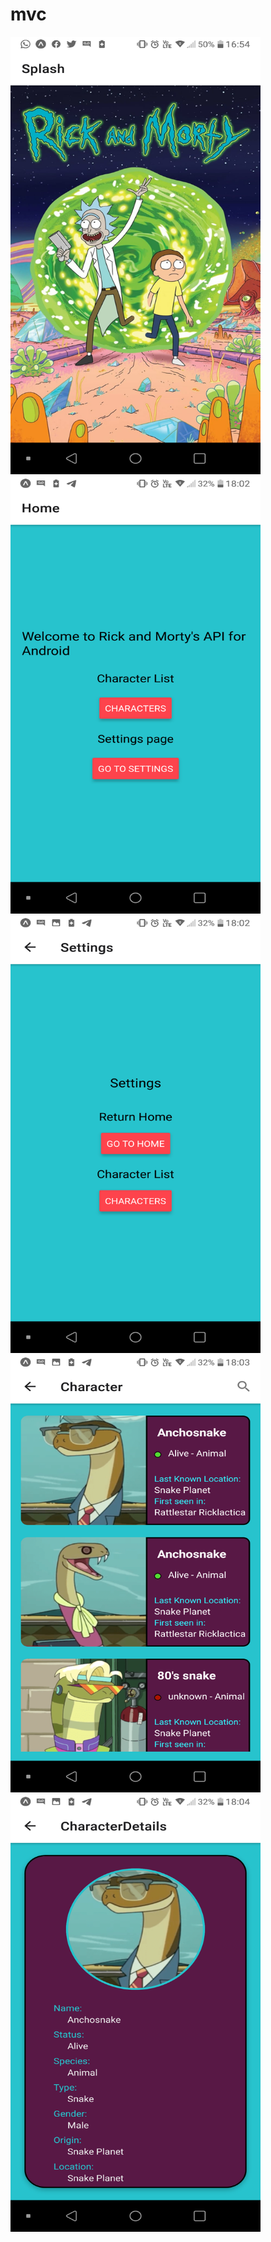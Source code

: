 # mvc

<div>
  <img src="https://github.com/JoshuaAv07/mvc/blob/master/Screenshot_2022-03-14-16-54-19.png?raw=true" alt="Splash" width="400" height="700"/>

  <img src="https://github.com/JoshuaAv07/mvc/blob/master/Screenshot_2022-03-16-18-02-18.png?raw=true" alt="Home" width="400" height="700"/>

  <img src="https://github.com/JoshuaAv07/mvc/blob/master/Screenshot_2022-03-16-18-02-55.png?raw=true" alt="Settings" width="400" height="700"/>

  <img src="https://github.com/JoshuaAv07/mvc/blob/master/Screenshot_2022-03-16-18-03-30.png?raw=true" alt="Characters" width="400" height="700"/>

  <img src="https://github.com/JoshuaAv07/mvc/blob/master/Screenshot_2022-03-16-18-04-07.png?raw=true" alt="Character" width="400" height="700"/>
</div>
